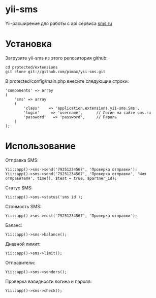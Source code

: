 yii-sms
=======

Yii-расширение для работы с api сервиса [sms.ru](http://sms.ru)

# Установка

Загрузите yii-sms из этого репозитория github:

    cd protected/extensions
    git clone git://github.com/pimax/yii-sms.git

В protected/config/main.php внесите следующие строки:

    'components' => array
    (
        'sms' => array
        (
            'class'    => 'application.extensions.yii-sms.Sms',
            'login'     => 'username',      // Логин на сайте sms.ru
            'password'   => 'password',     // Пароль
        )
    );

# Использование

Отправка SMS:

    Yii::app()->sms->send('79251234567', 'Проверка отправки');
	Yii::app()->sms->send('79251234567', 'Проверка отправки', 'Имя отправителя', time(), $test = true, $partner_id);

Статус SMS:

    Yii::app()->sms->status('sms id');

Стоимость SMS:

    Yii::app()->sms->cost('79251234567', 'Проверка отправки');

Баланс:

    Yii::app()->sms->balance();

Дневной лимит:

    Yii::app()->sms->limit();

Отправители:

    Yii::app()->sms->senders();

Проверка валидности логина и пароля:

    Yii::app()->sms->check();